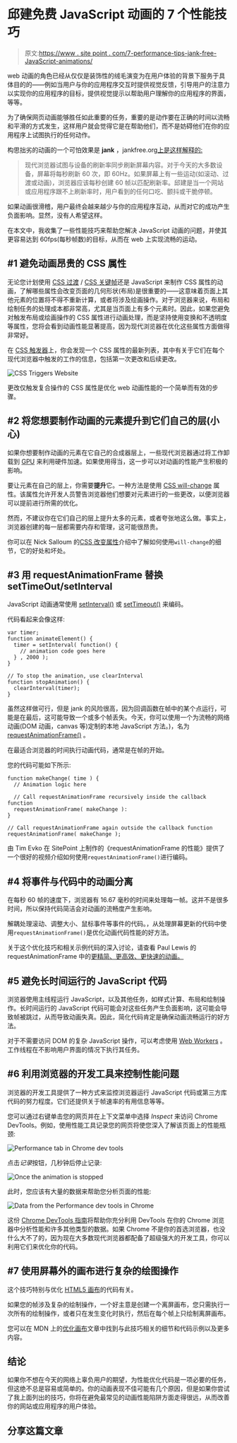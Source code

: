# 邱建免费 JavaScript 动画的 7 个性能技巧

> 原文:[https://www . site point . com/7-performance-tips-jank-free-JavaScript-animations/](https://www.sitepoint.com/7-performance-tips-jank-free-javascript-animations/)

web 动画的角色已经从仅仅是装饰性的绒毛演变为在用户体验的背景下服务于具体目的的——例如当用户与你的应用程序交互时提供视觉反馈，引导用户的注意力以实现你的应用程序的目标，提供视觉提示以帮助用户理解你的应用程序的界面，等等。

为了确保网页动画能够胜任如此重要的任务，重要的是动作要在正确的时间以流畅和平滑的方式发生，这样用户就会觉得它是在帮助他们，而不是妨碍他们在你的应用程序上试图执行的任何动作。

构思拙劣的动画的一个可怕效果是 **jank** ，jankfree.org[上是这样解释的:](http://jankfree.org/)

> 现代浏览器试图与设备的刷新率同步刷新屏幕内容。对于今天的大多数设备，屏幕将每秒刷新 60 次，即 60Hz。如果屏幕上有一些运动(如滚动、过渡或动画)，浏览器应该每秒创建 60 帧以匹配刷新率。邱建是当一个网站或应用程序跟不上刷新率时，用户看到的任何口吃、颤抖或干脆停顿。

如果动画很滑稽，用户最终会越来越少与你的应用程序互动，从而对它的成功产生负面影响。显然，没有人希望这样。

在本文中，我收集了一些性能技巧来帮助您解决 JavaScript 动画的问题，并使其更容易达到 60fps(每秒帧数)的目标，从而在 web 上实现流畅的运动。

## #1 避免动画昂贵的 CSS 属性

无论您计划使用 [CSS 过渡](https://developer.mozilla.org/en-US/docs/Web/CSS/CSS_Transitions/Using_CSS_transitions) / [CSS 关键帧](https://developer.mozilla.org/en-US/docs/Web/CSS/CSS_Animations/Using_CSS_animations)还是 JavaScript 来制作 CSS 属性的动画，了解哪些属性会改变页面的几何形状(布局)是很重要的——这意味着页面上其他元素的位置将不得不重新计算，或者将涉及绘画操作。对于浏览器来说，布局和绘制任务的处理成本都非常高，尤其是当页面上有多个元素时。因此，如果您避免对触发布局或绘画操作的 CSS 属性进行动画处理，而是坚持使用变换和不透明度等属性，您将会看到动画性能显著提高，因为现代浏览器在优化这些属性方面做得非常好。

在 [CSS 触发器](http://csstriggers.com/)上，你会发现一个 CSS 属性的最新列表，其中有关于它们在每个现代浏览器中触发的工作的信息，包括第一次更改和后续更改。

![CSS Triggers Website](../Images/bd73a7f81dfa1f8559fe6c5c21ab82f4.png)

更改仅触发复合操作的 CSS 属性是优化 web 动画性能的一个简单而有效的步骤。

## #2 将您想要制作动画的元素提升到它们自己的层(小心)

如果你想要制作动画的元素在它自己的合成器层上，一些现代浏览器通过将工作卸载到 [GPU](https://en.wikipedia.org/wiki/Graphics_processing_unit) 来利用硬件加速。如果使用得当，这一步可以对动画的性能产生积极的影响。

要让元素在自己的层上，你需要**提升**它。一种方法是使用 [CSS will-change](https://developer.mozilla.org/en-US/docs/Web/CSS/will-change) 属性。该属性允许开发人员警告浏览器他们想要对元素进行的一些更改，以便浏览器可以提前进行所需的优化。

然而，不建议你在它们自己的层上提升太多的元素，或者夸张地这么做。事实上，浏览器创建的每一层都需要内存和管理，这可能很昂贵。

你可以在 Nick Salloum 的[CSS 改变属性](https://www.sitepoint.com/introduction-css-will-change-property/)介绍中了解如何使用`will-change`的细节，它的好处和坏处。

## #3 用 requestAnimationFrame 替换 setTimeOut/setInterval

JavaScript 动画通常使用 [setInterval()](https://developer.mozilla.org/en-US/docs/Web/API/WindowOrWorkerGlobalScope/setInterval) 或 [setTimeout()](https://developer.mozilla.org/en-US/docs/Web/API/WindowOrWorkerGlobalScope/setTimeout) 来编码。

代码看起来会像这样:

```
var timer;
function animateElement() {
  timer = setInterval( function() {
    // animation code goes here
  } , 2000 );
}

// To stop the animation, use clearInterval
function stopAnimation() {
  clearInterval(timer);
} 
```

虽然这样做可行，但是 jank 的风险很高，因为回调函数在帧中的某个点运行，可能是在最后，这可能导致一个或多个帧丢失。今天，你可以使用一个为流畅的网络动画(DOM 动画，canvas 等)定制的本地 JavaScript 方法。)，名为 [requestAnimationFrame()](https://developer.mozilla.org/en-US/docs/Web/API/Window/requestAnimationFrame) 。

在最适合浏览器的时间执行动画代码，通常是在帧的开始。

您的代码可能如下所示:

```
function makeChange( time ) {
  // Animation logic here

  // Call requestAnimationFrame recursively inside the callback function
  requestAnimationFrame( makeChange ):
}

// Call requestAnimationFrame again outside the callback function
requestAnimationFrame( makeChange ); 
```

由 Tim Evko 在 SitePoint 上制作的《requestAnimationFrame 的性能》提供了一个很好的视频介绍如何使用`requestAnimationFrame()`进行编码。

## #4 将事件与代码中的动画分离

在每秒 60 帧的速度下，浏览器有 16.67 毫秒的时间来处理每一帧。这并不是很多时间，所以保持代码简洁会对动画的流畅度产生影响。

解耦处理滚动、调整大小、鼠标事件等事件的代码。，从处理屏幕更新的代码中使用`requestAnimationFrame()`是优化动画代码性能的好方法。

关于这个优化技巧和相关示例代码的深入讨论，请查看 Paul Lewis 的 requestAnimationFrame 中的[更精简、更高效、更快速的动画。](https://www.html5rocks.com/en/tutorials/speed/animations/)

## #5 避免长时间运行的 JavaScript 代码

浏览器使用主线程运行 JavaScript，以及其他任务，如样式计算、布局和绘制操作。长时间运行的 JavaScript 代码可能会对这些任务产生负面影响，这可能会导致帧被跳过，从而导致动画失真。因此，简化代码肯定是确保动画流畅运行的好方法。

对于不需要访问 DOM 的复杂 JavaScript 操作，可以考虑使用 [Web Workers](https://developer.mozilla.org/en-US/docs/Web/API/Web_Workers_API/Using_web_workers) 。工作线程在不影响用户界面的情况下执行其任务。

## #6 利用浏览器的开发工具来控制性能问题

浏览器的开发工具提供了一种方式来监控浏览器运行 JavaScript 代码或第三方库代码的努力程度。它们还提供关于帧速率的有用信息等等。

您可以通过右键单击您的网页并在上下文菜单中选择 *Inspect* 来访问 Chrome DevTools。例如，使用性能工具记录您的网页将使您深入了解该页面上的性能瓶颈:

![Performance tab in Chrome dev tools](../Images/702da3fd3a5695c834e1cd746b73680f.png)

点击*记录*按钮，几秒钟后停止记录:

![Once the animation is stopped](../Images/d3cc50e8b08919740b0005c1a07ce572.png)

此时，您应该有大量的数据来帮助您分析页面的性能:

![Data from the Performance dev tools in Chrome](../Images/889fe1675e57f88d175c379c040d75d9.png)

这份 [Chrome DevTools 指南](https://developers.google.com/web/tools/chrome-devtools/)将帮助你充分利用 DevTools 在你的 Chrome 浏览器中分析性能和许多其他类型的数据。如果 Chrome 不是你的首选浏览器，也没什么大不了的，因为现在大多数现代浏览器都配备了超级强大的开发工具，你可以利用它们来优化你的代码。

## #7 使用屏幕外的画布进行复杂的绘图操作

这个技巧特别与优化 [HTML5 画布](https://developer.mozilla.org/en-US/docs/Web/API/Canvas_API)的代码有关。

如果您的帧涉及复杂的绘制操作，一个好主意是创建一个离屏画布，您只需执行一次所有的绘制操作，或者只在发生变化时执行，然后在每个帧上只绘制离屏画布。

您可以在 MDN 上的[优化画布](https://developer.mozilla.org/en-US/docs/Web/API/Canvas_API/Tutorial/Optimizing_canvas)文章中找到与此技巧相关的细节和代码示例以及更多内容。

## 结论

如果你不想在今天的网络上辜负用户的期望，为性能优化代码是一项必要的任务，但这绝不总是容易或简单的。你的动画表现不佳可能有几个原因，但是如果你尝试了我上面列出的技巧，你将在避免最常见的动画性能陷阱方面走得很远，从而改善你的网站或应用程序的用户体验。

## 分享这篇文章